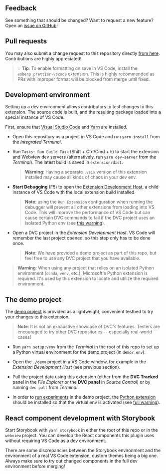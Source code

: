 ## Feedback

See something that should be changed? Want to request a new feature? Open an
[issue on GitHub](https://github.com/iterative/vscode-dvc/issues)!

## Pull requests

You may also submit a change request to this repository directly
[from here](https://github.com/iterative/vscode-dvc/pulls). Contributions are
highly appreciated!

> 💡 **Tip**: To enable formatting on save in VS Code, install the
> `esbenp.prettier-vscode` extension. This is highly recommended as PRs with
> improper format will be blocked from merge until fixed.

## Development environment

Setting up a dev environment allows contributors to test changes to this
extension. The source code is built, and the resulting package loaded into a
special instance of VS Code.

First, ensure that [Visual Studio Code](https://code.visualstudio.com) and
[Yarn](https://yarnpkg.com/) are installed.

- Open this repository as a project in VS Code and run `yarn install` from the
  _Integrated Terminal_.

- Run `Tasks: Run Build Task` (Shift + Ctrl/Cmd + `b`) to start the extension
  and Webview dev servers (alternatively, run `yarn dev-server` from the
  _Terminal_). The latest build is saved in `extension/dist`.

  > **Warning**: Having a separate `.vsix` version of this extension installed
  > may cause all kinds of chaos in your dev env.

- **Start Debugging** (F5) to open the [Extension Development Host], a child
  instance of VS Code with the local extension build installed.

  > **Note**: using the `Run Extension` configuration when running the debugger
  > will prevent all other extensions from loading into VS Code. This will
  > improve the performance of VS Code but can cause certain DVC commands to
  > fail if the DVC project uses an isolated Python env (see
  > [this warning](#warning)).

- Open a DVC project in the _Extension Development Host_. VS Code will remember
  the last project opened, so this step only has to be done once.

  > **Note**: We have provided a demo project as part of this repo, but feel
  > free to use any DVC project that you have available.

[extension development host]:
  https://code.visualstudio.com/api/working-with-extensions/testing-extension

<a id='warning'></a>

> **Warning**: When using any project that relies on an isolated Python
> environment (`conda`, `venv`, etc.), Microsoft's Python extension is required.
> It's used by this extension to locate and utilize the required environment.

## The demo project

The [demo project](https://github.com/iterative/vscode-dvc-demo) is provided as a lightweight, convenient testbed to try
your changes to this extension.

> **Note**: It is not an exhaustive showcase of DVC's features. Testers are
> encouraged to try other DVC repositories -- especially real-world cases!

- Run `yarn setup:venv` from the _Terminal_ in the root of this repo to set up a
  Python virtual environment for the demo project (in `demo/.env`).

- Open the `./demo` project in a VS Code window, for example in the _Extension
  Development Host_ (see previous section).

- Pull the project data using this extension (either from the **DVC Tracked**
  panel in the _File Explorer_ or the **DVC panel** in _Source Control_) or by
  running `dvc pull` from _Terminal_.

- In order to [run experiments] in the demo project, the [Python extension]
  should be installed so that the virtual env is activated (see
  [full warning](#warning)).

[python extension]:
  https://marketplace.visualstudio.com/items?itemName=ms-python.python
[run experiments]:
  https://github.com/iterative/vscode-dvc/blob/main/extension/resources/walkthrough/run-experiments.md

## React component development with Storybook

Start Storybook with `yarn storybook` in either the root of this repo or in the
`webview` project. You can develop the React components this plugin uses without
requiring VS Code as a dev environment.

There are some discrepancies between the Storybook environment and the
environment of a real VS Code extension, custom themes being a big one. Always
make sure to try out changed components in the full dev environment before
merging!
